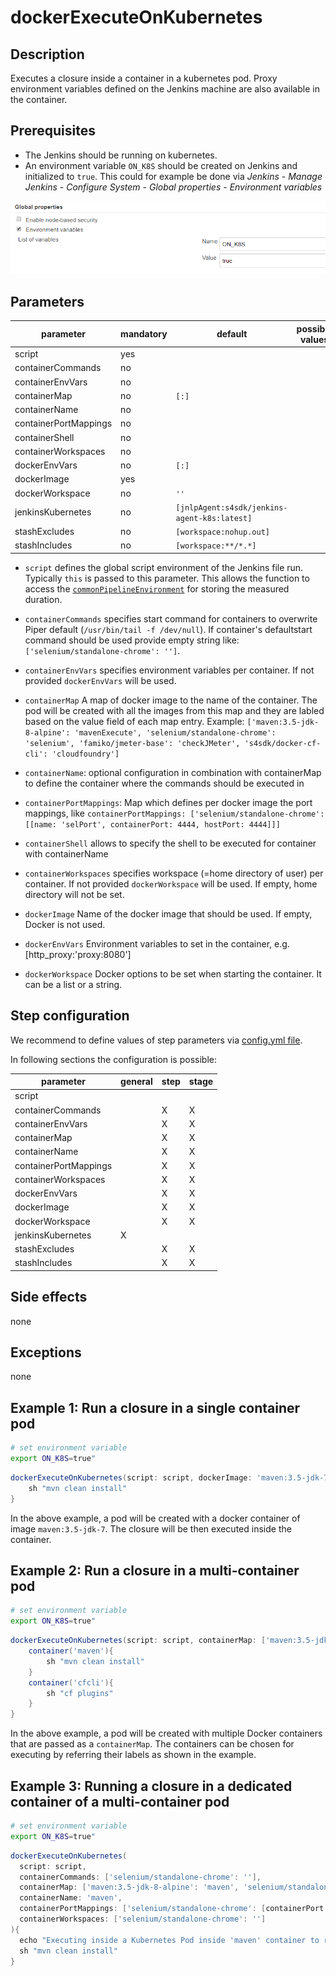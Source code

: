 # dockerExecuteOnKubernetes

## Description

Executes a closure inside a container in a kubernetes pod. Proxy environment variables defined on the Jenkins machine are also available in the container.

## Prerequisites

* The Jenkins should be running on kubernetes.
* An environment variable `ON_K8S` should be created on Jenkins and initialized to `true`. This could for example be done via _Jenkins_ - _Manage Jenkins_ - _Configure System_ - _Global properties_ - _Environment variables_

![Jenkins environment variable configuration](../images/k8s_env.png)

## Parameters

| parameter | mandatory | default | possible values |
| ----------|-----------|---------|-----------------|
|script|yes|||
|containerCommands|no|||
|containerEnvVars|no|||
|containerMap|no|`[:]`||
|containerName|no|||
|containerPortMappings|no|||
|containerShell|no|||
|containerWorkspaces|no|||
|dockerEnvVars|no|`[:]`||
|dockerImage|yes|||
|dockerWorkspace|no|`''`||
|jenkinsKubernetes|no|`[jnlpAgent:s4sdk/jenkins-agent-k8s:latest]`||
|stashExcludes|no|`[workspace:nohup.out]`||
|stashIncludes|no|`[workspace:**/*.*]`||

* `script` defines the global script environment of the Jenkins file run. Typically `this` is passed to this parameter. This allows the function to access the [`commonPipelineEnvironment`](commonPipelineEnvironment.md) for storing the measured duration.
* `containerCommands` specifies start command for containers to overwrite Piper default (`/usr/bin/tail -f /dev/null`). If container's defaultstart command should be used provide empty string like: `['selenium/standalone-chrome': '']`.
* `containerEnvVars` specifies environment variables per container. If not provided `dockerEnvVars` will be used.
* `containerMap` A map of docker image to the name of the container. The pod will be created with all the images from this map and they are labled based on the value field of each map entry.
   Example: `['maven:3.5-jdk-8-alpine': 'mavenExecute', 'selenium/standalone-chrome': 'selenium', 'famiko/jmeter-base': 'checkJMeter', 's4sdk/docker-cf-cli': 'cloudfoundry']`

* `containerName`: optional configuration in combination with containerMap to define the container where the commands should be executed in
* `containerPortMappings`: Map which defines per docker image the port mappings, like `containerPortMappings: ['selenium/standalone-chrome': [[name: 'selPort', containerPort: 4444, hostPort: 4444]]]`
* `containerShell` allows to specify the shell to be executed for container with containerName
* `containerWorkspaces` specifies workspace (=home directory of user) per container. If not provided `dockerWorkspace` will be used. If empty, home directory will not be set.
* `dockerImage` Name of the docker image that should be used. If empty, Docker is not used.
* `dockerEnvVars` Environment variables to set in the container, e.g. [http_proxy:'proxy:8080']
* `dockerWorkspace` Docker options to be set when starting the container. It can be a list or a string.

## Step configuration

We recommend to define values of step parameters via [config.yml file](../configuration.md).

In following sections the configuration is possible:

| parameter | general | step | stage |
| ----------|-----------|---------|-----------------|
|script||||
|containerCommands||X|X|
|containerEnvVars||X|X|
|containerMap||X|X|
|containerName||X|X|
|containerPortMappings||X|X|
|containerWorkspaces||X|X|
|dockerEnvVars||X|X|
|dockerImage||X|X|
|dockerWorkspace||X|X|
|jenkinsKubernetes|X|||
|stashExcludes||X|X|
|stashIncludes||X|X|

## Side effects

none

## Exceptions

none

## Example 1: Run a closure in a single container pod

```sh
# set environment variable
export ON_K8S=true"
```

```groovy
dockerExecuteOnKubernetes(script: script, dockerImage: 'maven:3.5-jdk-7'){
    sh "mvn clean install"
}
```

In the above example, a pod will be created with a docker container of image `maven:3.5-jdk-7`. The closure will be then executed inside the container.

## Example 2: Run a closure in a multi-container pod

```sh
# set environment variable
export ON_K8S=true"
```

```groovy
dockerExecuteOnKubernetes(script: script, containerMap: ['maven:3.5-jdk-8-alpine': 'maven', 's4sdk/docker-cf-cli': 'cfcli']){
    container('maven'){
        sh "mvn clean install"
    }
    container('cfcli'){
        sh "cf plugins"
    }
}
```

In the above example, a pod will be created with multiple Docker containers that are passed as a `containerMap`. The containers can be chosen for executing by referring their labels as shown in the example.

## Example 3: Running a closure in a dedicated container of a multi-container pod

```sh
# set environment variable
export ON_K8S=true"
```

```groovy
dockerExecuteOnKubernetes(
  script: script,
  containerCommands: ['selenium/standalone-chrome': ''],
  containerMap: ['maven:3.5-jdk-8-alpine': 'maven', 'selenium/standalone-chrome': 'selenium'],
  containerName: 'maven',
  containerPortMappings: ['selenium/standalone-chrome': [containerPort: 4444, hostPort: 4444]]
  containerWorkspaces: ['selenium/standalone-chrome': '']
){
  echo "Executing inside a Kubernetes Pod inside 'maven' container to run Selenium tests"
  sh "mvn clean install"
}
```
